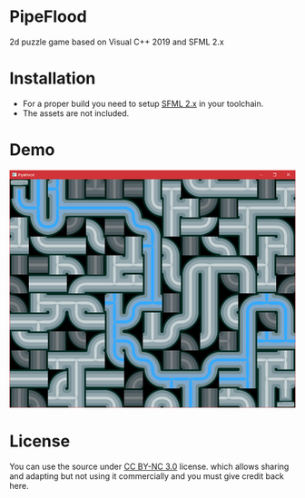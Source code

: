# PipeFlood
2d puzzle game based on Visual C++ 2019 and SFML 2.x

# Installation
* For a proper build you need to setup [SFML 2.x](https://www.sfml-dev.org/) in your toolchain.
* The assets are not included.

# Demo
![](https://raw.githubusercontent.com/srad/PipeFlood/master/Doc/media/demo1.jpg)

# License

You can use the source under [CC BY-NC 3.0](https://creativecommons.org/licenses/by-nc/3.0/) license.
which allows sharing and adapting but not using it commercially and you must give credit back here.
